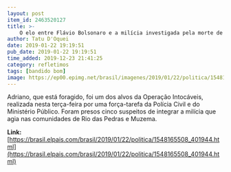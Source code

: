```yaml
---
layout: post
item_id: 2463520127
title: >-
    O elo entre Flávio Bolsonaro e a milícia investigada pela morte de Marielle
author: Tatu D'Oquei
date: 2019-01-22 19:19:51
pub_date: 2019-01-22 19:19:51
time_added: 2019-12-23 21:41:25
category: refletimos
tags: [bandido bom]
image: https://ep00.epimg.net/brasil/imagenes/2019/01/22/politica/1548165508_401944_1548165856_rrss_normal.jpg
---
```


Adriano, que está foragido, foi um dos alvos da Operação Intocáveis, realizada nesta terça-feira por uma força-tarefa da Polícia Civil e do Ministério Público. Foram presos cinco suspeitos de integrar a milícia que agia nas comunidades de Rio das Pedras e Muzema.

**Link:** [https://brasil.elpais.com/brasil/2019/01/22/politica/1548165508_401944.html](https://brasil.elpais.com/brasil/2019/01/22/politica/1548165508_401944.html)

